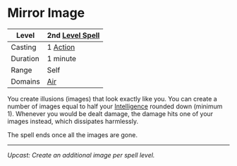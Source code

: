 # Mirror Image

| Level    | 2nd [Level Spell](../../../Spell%20Level.md)        |
| -------- | --------------------------------------------------- |
| Casting  | 1 [Action](../../../../Game%20Procedures/Action.md) |
| Duration | 1 minute                                            |
| Range    | Self                                                |
| Domains  | [Air](../../../Spell%20Domains/Air.md)              |

You create illusions (images) that look exactly like you. You can create a number of images equal to half your [Intelligence](../../../../Player%20Characters/Chosen%20Statistics/Intelligence.md) rounded down (minimum 1). Whenever you would be dealt damage, the damage hits one of your images instead, which dissipates harmlessly. 

The spell ends once all the images are gone.

---
*Upcast: Create an additional image per spell level.*